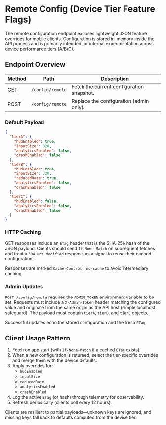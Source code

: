 # Remote Config (Device Tier Feature Flags)

The remote configuration endpoint exposes lightweight JSON feature overrides for
mobile clients. Configuration is stored in-memory inside the API process and is
primarily intended for internal experimentation across device performance tiers
(A/B/C).

## Endpoint Overview

| Method | Path              | Description                               |
| ------ | ----------------- | ----------------------------------------- |
| GET    | `/config/remote`  | Fetch the current configuration snapshot. |
| POST   | `/config/remote`  | Replace the configuration (admin only).   |

### Default Payload

```json
{
  "tierA": {
    "hudEnabled": true,
    "inputSize": 320,
    "analyticsEnabled": false,
    "crashEnabled": false
  },
  "tierB": {
    "hudEnabled": true,
    "inputSize": 320,
    "reducedRate": true,
    "analyticsEnabled": false,
    "crashEnabled": false
  },
  "tierC": {
    "hudEnabled": false,
    "analyticsEnabled": false,
    "crashEnabled": false
  }
}
```

### HTTP Caching

GET responses include an `ETag` header that is the SHA-256 hash of the JSON
payload. Clients should send `If-None-Match` on subsequent fetches and treat a
`304 Not Modified` response as a signal to reuse their cached configuration.

Responses are marked `Cache-Control: no-cache` to avoid intermediary caching.

### Admin Updates

`POST /config/remote` requires the `ADMIN_TOKEN` environment variable to be set.
Requests must include a `X-Admin-Token` header matching the configured value and
originate from the same origin as the API host (simple localhost safeguard).
The payload must contain `tierA`, `tierB`, and `tierC` objects.

Successful updates echo the stored configuration and the fresh `ETag`.

## Client Usage Pattern

1. Fetch on app start (with `If-None-Match` if a cached `ETag` exists).
2. When a new configuration is returned, select the tier-specific overrides and
   merge them with the device defaults.
3. Apply overrides for:
   - `hudEnabled`
   - `inputSize`
   - `reducedRate`
   - `analyticsEnabled`
   - `crashEnabled`
4. Log the active `ETag` (or hash) through telemetry for observability.
5. Refresh periodically (clients poll every 12 hours).

Clients are resilient to partial payloads—unknown keys are ignored, and missing
keys fall back to defaults computed from the device tier.
